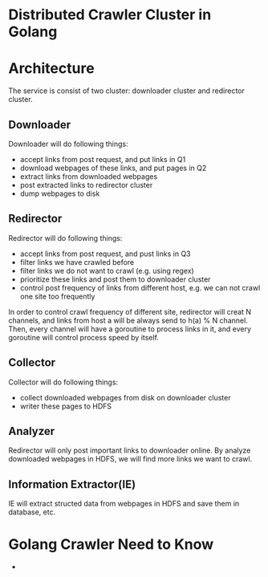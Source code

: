 Distributed Crawler Cluster in Golang
==============

# Architecture

The service is consist of two cluster: downloader cluster and redirector cluster.

## Downloader

Downloader will do following things:

* accept links from post request, and put links in Q1
* download webpages of these links, and put pages in Q2
* extract links from downloaded webpages
* post extracted links to redirector cluster
* dump webpages to disk

## Redirector

Redirector will do following things:

* accept links from post request, and pust links in Q3
* filter links we have crawled before
* filter links we do not want to crawl (e.g. using regex)
* prioritize these links and post them to downloader cluster
* control post frequency of links from different host, e.g. we can not crawl one site too frequently

In order to control crawl frequency of different site, redirector will creat N channels, and links from host a will be always send to h(a) % N channel. Then, every channel will have a goroutine to process links in it, and every goroutine will control process speed by itself.

## Collector

Collector will do following things:

* collect downloaded webpages from disk on downloader cluster
* writer these pages to HDFS

## Analyzer

Redirector will only post important links to downloader online. By analyze downloaded webpages in HDFS, we will find more links we want to crawl.

## Information Extractor(IE)

IE will extract structed data from webpages in HDFS and save them in database, etc.

# Golang Crawler Need to Know

* 